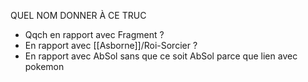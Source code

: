 QUEL NOM DONNER À CE TRUC
- Qqch en rapport avec Fragment ?
- En rapport avec [[Asborne]]/Roi-Sorcier ?
- En rapport avec AbSol sans que ce soit AbSol parce que lien avec pokemon